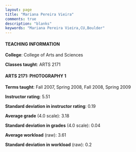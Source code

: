 ```yaml
---
layout: page
title: "Mariana Pereira Vieira" 
comments: true
description: "blanks"
keywords: "Mariana Pereira Vieira,CU,Boulder"
---
```

<head>
<script src="https://ajax.googleapis.com/ajax/libs/jquery/2.1.3/jquery.min.js"></script>
<script src="https://dl.dropboxusercontent.com/s/pc42nxpaw1ea4o9/highcharts.js?dl=0"></script>
<!-- <script src="../assets/js/highcharts.js"></script> -->
<style type="text/css">@font-face {
	font-family: "Bebas Neue";
	src: url(https://www.filehosting.org/file/details/544349/BebasNeue Regular.otf) format("opentype");
	}
	h1.Bebas { 
		font-family: "Bebas Neue", Verdana, Tahoma;
	}
</style>
</head>
	   
#### TEACHING INFORMATION

**College**: College of Arts and Sciences

**Classes taught**: ARTS 2171

#### ARTS 2171: PHOTOGRAPHY 1

**Terms taught**: Fall 2007, Spring 2008, Fall 2008, Spring 2009

**Instructor rating**: 5.51

**Standard deviation in instructor rating**: 0.19

**Average grade** (4.0 scale): 3.18

**Standard deviation in grades** (4.0 scale): 0.04

**Average workload** (raw): 3.61

**Standard deviation in workload** (raw): 0.2

